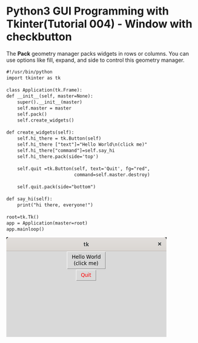 # Python3 GUI Programming with Tkinter(Tutorial 004) - Window with checkbutton

The **Pack** geometry manager packs widgets in rows or columns. You can use options 
like fill, expand, and side to control this geometry manager.

    #!/usr/bin/python
    import tkinter as tk

    class Application(tk.Frame):
    def __init__(self, master=None):
        super().__init__(master)
        self.master = master
        self.pack()
        self.create_widgets()

    def create_widgets(self):
        self.hi_there = tk.Button(self)
        self.hi_there ["text"]="Hello World\n(click me)"
        self.hi_there["command"]=self.say_hi
        self.hi_there.pack(side='top')

        self.quit =tk.Button(self, text='Quit', fg="red",
                             command=self.master.destroy)

        self.quit.pack(side="bottom")

    def say_hi(self):
        print("hi there, everyone!")

    root=tk.Tk()
    app = Application(master=root)
    app.mainloop()
				
![image](tk_005.png)